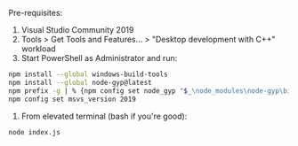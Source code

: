Pre-requisites:
1. Visual Studio Community 2019
1. Tools > Get Tools and Features... > "Desktop development with C++" workload
1. Start PowerShell as Administrator and run:
```sh
npm install --global windows-build-tools
npm install --global node-gyp@latest
npm prefix -g | % {npm config set node_gyp "$_\node_modules\node-gyp\bin\node-gyp.js"}
npm config set msvs_version 2019
```
1. From elevated terminal (bash if you're good):
```sh
node index.js
```
